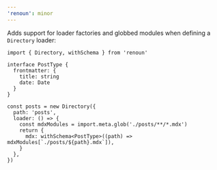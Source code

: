 ```yaml
---
'renoun': minor
---
```


Adds support for loader factories and globbed modules when defining a `Directory` loader:

```tsx
import { Directory, withSchema } from 'renoun'

interface PostType {
  frontmatter: {
    title: string
    date: Date
  }
}

const posts = new Directory({
  path: 'posts',
  loader: () => {
    const mdxModules = import.meta.glob('./posts/**/*.mdx')
    return {
      mdx: withSchema<PostType>((path) => mdxModules[`./posts/${path}.mdx`]),
    }
  },
})
```
